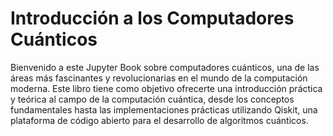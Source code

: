 
# Introducción a los Computadores Cuánticos


Bienvenido a este Jupyter Book sobre computadores cuánticos, una de las áreas más fascinantes y revolucionarias en el mundo de la computación moderna. Este libro tiene como objetivo ofrecerte una introducción práctica y teórica al campo de la computación cuántica, desde los conceptos fundamentales hasta las implementaciones prácticas utilizando Qiskit, una plataforma de código abierto para el desarrollo de algoritmos cuánticos.